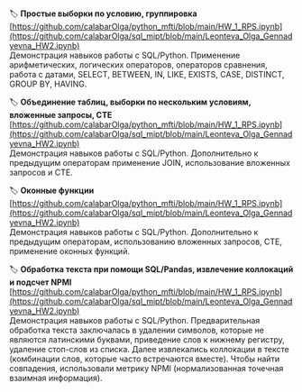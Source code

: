 🏷️ **Простые выборки по условию, группировка**  
[https://github.com/calabarOlga/python_mfti/blob/main/HW_1_RPS.ipynb](https://github.com/calabarOlga/sql_mipt/blob/main/Leonteva_Olga_Gennadyevna_HW2.ipynb)  
Демонстрация навыков работы с SQL/Python.  Применение арифметических, логических операторов, операторов сравнения, работа с датами, SELECT, BETWEEN, IN, LIKE, EXISTS, CASE, DISTINCT, GROUP BY, HAVING.  

🏷️ **Объединение таблиц, выборки по нескольким условиям, вложенные запросы, CTE**  
[https://github.com/calabarOlga/python_mfti/blob/main/HW_1_RPS.ipynb](https://github.com/calabarOlga/sql_mipt/blob/main/Leonteva_Olga_Gennadyevna_HW2.ipynb)  
Демонстрация навыков работы с SQL/Python.  Дополнительно к предыдущим операторам применение JOIN, использование вложенных запросов и CTE.  

🏷️ **Оконные функции**  
[https://github.com/calabarOlga/python_mfti/blob/main/HW_1_RPS.ipynb](https://github.com/calabarOlga/sql_mipt/blob/main/Leonteva_Olga_Gennadyevna_HW2.ipynb)  
Демонстрация навыков работы с SQL/Python.  Дополнительно к предыдущим операторам, использованию вложенных запросов, CTE, применение оконных функций.  

🏷️ **Обработка текста при помощи SQL/Pandas, извлечение коллокаций и подсчет NPMI**  
[https://github.com/calabarOlga/python_mfti/blob/main/HW_1_RPS.ipynb](https://github.com/calabarOlga/sql_mipt/blob/main/Leonteva_Olga_Gennadyevna_HW2.ipynb)  
Демонстрация навыков работы с SQL/Python.  Предварительная обработка текста заключалась в удалении символов, которые не являются латинскими буквами, приведение слов к нижнему регистру, удаление стоп-слов из списка. Далее извлекались коллокации в тексте (комбинации слов, которые часто встречаются вместе). Чтобы найти совпадения, использовали метрику NPMI (нормализованная точечная взаимная информация).  
